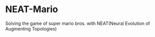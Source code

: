# NEAT-Mario
Solving the game of super mario bros. with NEAT(Neural Evolution of Augmenting Topologies)
